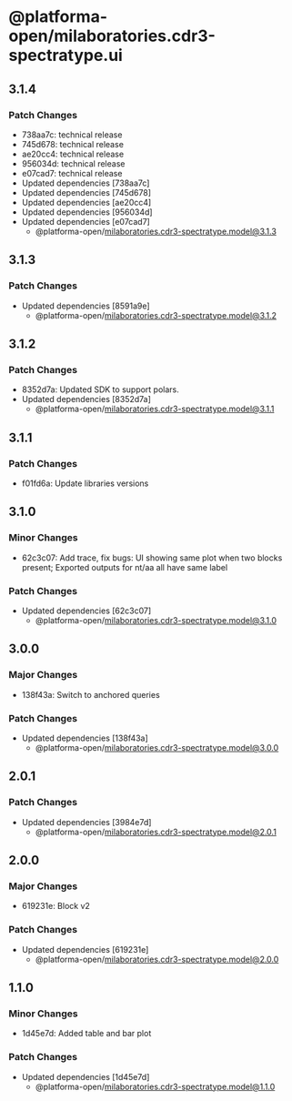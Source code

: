 # @platforma-open/milaboratories.cdr3-spectratype.ui

## 3.1.4

### Patch Changes

- 738aa7c: technical release
- 745d678: technical release
- ae20cc4: technical release
- 956034d: technical release
- e07cad7: technical release
- Updated dependencies [738aa7c]
- Updated dependencies [745d678]
- Updated dependencies [ae20cc4]
- Updated dependencies [956034d]
- Updated dependencies [e07cad7]
  - @platforma-open/milaboratories.cdr3-spectratype.model@3.1.3

## 3.1.3

### Patch Changes

- Updated dependencies [8591a9e]
  - @platforma-open/milaboratories.cdr3-spectratype.model@3.1.2

## 3.1.2

### Patch Changes

- 8352d7a: Updated SDK to support polars.
- Updated dependencies [8352d7a]
  - @platforma-open/milaboratories.cdr3-spectratype.model@3.1.1

## 3.1.1

### Patch Changes

- f01fd6a: Update libraries versions

## 3.1.0

### Minor Changes

- 62c3c07: Add trace, fix bugs: UI showing same plot when two blocks present; Exported outputs for nt/aa all have same label

### Patch Changes

- Updated dependencies [62c3c07]
  - @platforma-open/milaboratories.cdr3-spectratype.model@3.1.0

## 3.0.0

### Major Changes

- 138f43a: Switch to anchored queries

### Patch Changes

- Updated dependencies [138f43a]
  - @platforma-open/milaboratories.cdr3-spectratype.model@3.0.0

## 2.0.1

### Patch Changes

- Updated dependencies [3984e7d]
  - @platforma-open/milaboratories.cdr3-spectratype.model@2.0.1

## 2.0.0

### Major Changes

- 619231e: Block v2

### Patch Changes

- Updated dependencies [619231e]
  - @platforma-open/milaboratories.cdr3-spectratype.model@2.0.0

## 1.1.0

### Minor Changes

- 1d45e7d: Added table and bar plot

### Patch Changes

- Updated dependencies [1d45e7d]
  - @platforma-open/milaboratories.cdr3-spectratype.model@1.1.0

